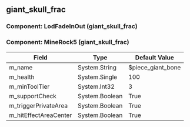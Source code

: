 ## giant_skull_frac

### Component: LodFadeInOut (giant_skull_frac)

### Component: MineRock5 (giant_skull_frac)

|Field|Type|Default Value|
|-----|----|-------------|
|m_name|System.String|$piece_giant_bone|
|m_health|System.Single|100|
|m_minToolTier|System.Int32|3|
|m_supportCheck|System.Boolean|True|
|m_triggerPrivateArea|System.Boolean|True|
|m_hitEffectAreaCenter|System.Boolean|True|

